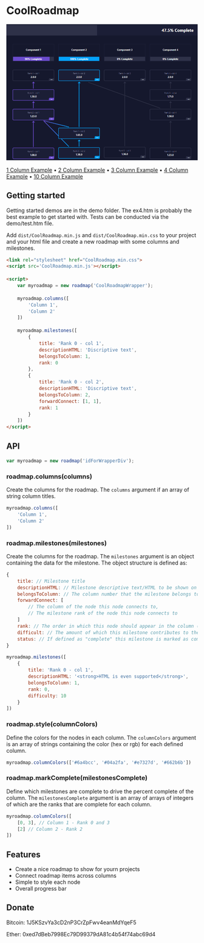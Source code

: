 # CoolRoadmap

![4 Column With Progress Bar](_images/4colWithBarExample.png?raw=true "4 Column With Progress Bar")

[1 Column Example](https://htmlpreview.github.io/?https://github.com/mikedeshazer/CoolRoadmap/blob/master/demo/ex1.htm) &bull; 
[2 Column Example](https://htmlpreview.github.io/?https://github.com/mikedeshazer/CoolRoadmap/blob/master/demo/ex2.htm) &bull; 
[3 Column Example](https://htmlpreview.github.io/?https://github.com/mikedeshazer/CoolRoadmap/blob/master/demo/ex3.htm) &bull; 
[4 Column Example](https://htmlpreview.github.io/?https://github.com/mikedeshazer/CoolRoadmap/blob/master/demo/ex4.htm) &bull; 
[10 Column Example](https://htmlpreview.github.io/?https://github.com/mikedeshazer/CoolRoadmap/blob/master/demo/ex5.htm)

## Getting started

Getting started demos are in the demo folder. The ex4.htm is probably the best example to get started with. Tests can be conducted via the demo/test.htm file.

Add `dist/CoolRoadmap.min.js` and `dist/CoolRoadmap.min.css` to your project and your html file and create a new roadmap with some columns and milestones.

```html
<link rel="stylesheet" href="CoolRoadmap.min.css">
<script src='CoolRoadmap.min.js'></script>

<script>
    var myroadmap = new roadmap('CoolRoadmapWrapper');

    myroadmap.columns([
        'Column 1',
        'Column 2'
    ])

    myroadmap.milestones([
        {
            title: 'Rank 0 - col 1',
            descriptionHTML: 'Discriptive text',
            belongsToColumn: 1,
            rank: 0
        },
        {
            title: 'Rank 0 - col 2',
            descriptionHTML: 'Discriptive text',
            belongsToColumn: 2,
            forwardConnect: [1, 1],
            rank: 1
        }
    ])
</script>
```

## API

```javascript
var myroadmap = new roadmap('idForWrapperDiv');
```

### roadmap.columns(columns)

Create the columns for the roadmap. The `columns` argument if an array of string column titles.

```javascript
myroadmap.columns([
    'Column 1',
    'Column 2'
])
```

### roadmap.milestones(milestones)

Create the columns for the roadmap. The `milestones` argument is an object containing the data for the milestone. The object structure is defined as:

```javascript
{
    title: // Milestone title
    descriptionHTML: // Milestone descriptive text/HTML to be shown on click
    belongsToColumn: // The column number that the milestone belongs to (starts at 1)
    forwardConnect: [
        // The column of the node this node connects to,
        // The milestone rank of the node this node connects to
    ]
    rank: // The order in which this node should appear in the column (0 is the bottom and lowest rank)
    difficult: // The amount of which this milestone contributes to the percent complete
    status: // If defined as "complete" this milestone is marked as complete
}
```

```javascript
myroadmap.milestones([
    {
        title: 'Rank 0 - col 1',
        descriptionHTML: '<strong>HTML is even supported</strong>',
        belongsToColumn: 1,
        rank: 0,
        difficulty: 10
    }
])
```

### roadmap.style(columnColors)

Define the colors for the nodes in each column. The `columnColors` argument is an array of strings containing the color (hex or rgb) for each defined column.

```javascript
myroadmap.columnColors(['#6a4bcc', '#04a2fa', '#e7327d', '#662b6b'])
```

### roadmap.markComplete(milestonesComplete)

Define which milestones are complete to drive the percent complete of the column. The `milestonesComplete` argument is an array of arrays of integers of which are the ranks that are complete for each column.

```javascript
myroadmap.columnColors([
    [0, 3], // Column 1 - Rank 0 and 3
    [2] // Column 2 - Rank 2
])
```


## Features

* Create a nice roadmap to show for yourn projects
* Connect roadmap items across columns
* Simple to style each node
* Overall progress bar

## Donate

Bitcoin: 1J5KSzvYa3cD2nP3CrZpFwv4eanMdYqeF5 

Ether: 0xed7dBeb7998Ec79D99379dA81c4b54f74abc69d4




